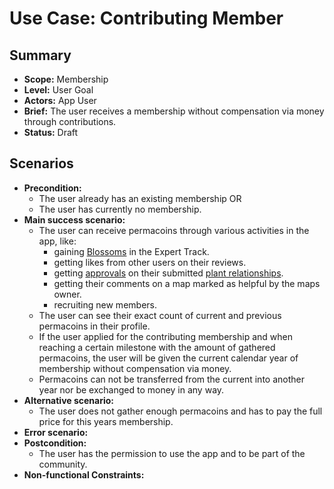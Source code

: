 # Use Case: Contributing Member

## Summary

- **Scope:** Membership
- **Level:** User Goal
- **Actors:** App User
- **Brief:** The user receives a membership without compensation via money through contributions.
- **Status:** Draft

## Scenarios

- **Precondition:**
  - The user already has an existing membership OR
  - The user has currently no membership.
- **Main success scenario:**
  - The user can receive permacoins through various activities in the app, like:
    - gaining [Blossoms](./gamification/gain_blossoms.md) in the Expert Track.
    - getting likes from other users on their reviews.
    - getting [approvals](./polyculture/review_plant_relationships.md) on their submitted [plant relationships](./polyculture/add_plant_relationships.md).
    - getting their comments on a map marked as helpful by the maps owner.
    - recruiting new members.
  - The user can see their exact count of current and previous permacoins in their profile.
  - If the user applied for the contributing membership and when reaching a certain milestone with the amount of gathered permacoins, the user will be given the current calendar year of membership without compensation via money.
  - Permacoins can not be transferred from the current into another year nor be exchanged to money in any way.
- **Alternative scenario:**
  - The user does not gather enough permacoins and has to pay the full price for this years membership.
- **Error scenario:**
- **Postcondition:**
  - The user has the permission to use the app and to be part of the community.
- **Non-functional Constraints:**
